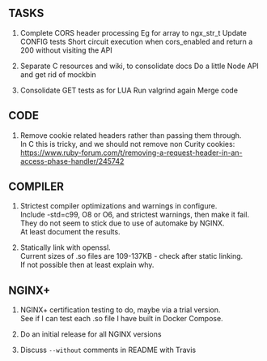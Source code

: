 TASKS
-----
1. Complete CORS header processing
   Eg for array to ngx_str_t
   Update CONFIG tests
   Short circuit execution when cors_enabled and return a 200 without visiting the API

2. Separate C resources and wiki, to consolidate docs
   Do a little Node API and get rid of mockbin

3. Consolidate GET tests as for LUA
   Run valgrind again
   Merge code

CODE
----
1. Remove cookie related headers rather than passing them through.\
   In C this is tricky, and we should not remove non Curity cookies:\
   https://www.ruby-forum.com/t/removing-a-request-header-in-an-access-phase-handler/245742

COMPILER
--------
1. Strictest compiler optimizations and warnings in configure.\
   Include -std=c99, O8 or O6, and strictest warnings, then make it fail.\
   They do not seem to stick due to use of automake by NGINX.\
   At least document the results.

2. Statically link with openssl.\
   Current sizes of .so files are 109-137KB - check after static linking.\
   If not possible then at least explain why.

NGINX+
------
1. NGINX+ certification testing to do, maybe via a trial version.\
   See if I can test each .so file I have built in Docker Compose.

2. Do an initial release for all NGINX versions

3. Discuss `--without` comments in  README with Travis
